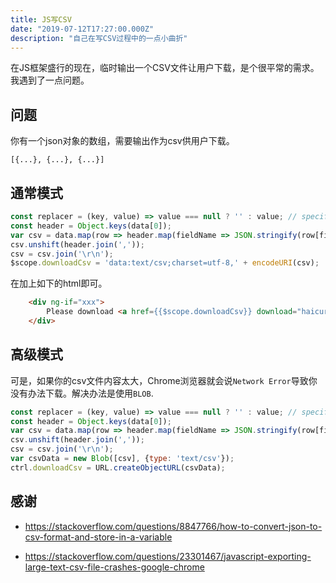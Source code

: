 ```yaml
---
title: JS写CSV
date: "2019-07-12T17:27:00.000Z"
description: "自己在写CSV过程中的一点小曲折"
---
```


在JS框架盛行的现在，临时输出一个CSV文件让用户下载，是个很平常的需求。我遇到了一点问题。

## 问题

你有一个json对象的数组，需要输出作为csv供用户下载。

`[{...}, {...}, {...}]`

## 通常模式

```javascript
const replacer = (key, value) => value === null ? '' : value; // specify how you want to handle null values here
const header = Object.keys(data[0]);
var csv = data.map(row => header.map(fieldName => JSON.stringify(row[fieldName], replacer)).join(','));
csv.unshift(header.join(','));
csv = csv.join('\r\n');
$scope.downloadCsv = 'data:text/csv;charset=utf-8,' + encodeURI(csv);
```

在加上如下的html即可。

```html
	<div ng-if="xxx">
		Please download <a href={{$scope.downloadCsv}} download="haicurt.csv" target="_blank">here</a> if you want all.
	</div>
```

## 高级模式

可是，如果你的csv文件内容太大，Chrome浏览器就会说`Network Error`导致你没有办法下载。解决办法是使用`BLOB`.

```javascript
const replacer = (key, value) => value === null ? '' : value; // specify how you want to handle null values here
const header = Object.keys(data[0]);
var csv = data.map(row => header.map(fieldName => JSON.stringify(row[fieldName], replacer)).join(','));
csv.unshift(header.join(','));
csv = csv.join('\r\n');
var csvData = new Blob([csv], {type: 'text/csv'});
ctrl.downloadCsv = URL.createObjectURL(csvData);
```


## 感谢

* https://stackoverflow.com/questions/8847766/how-to-convert-json-to-csv-format-and-store-in-a-variable

* https://stackoverflow.com/questions/23301467/javascript-exporting-large-text-csv-file-crashes-google-chrome



